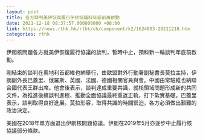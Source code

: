 ```yaml
---
layout: post
title: 各方談判美伊恢復履行伊核協議料年底前再啟動
date: 2021-12-18 08:37:57.000000000 +08:00
link: https://news.rthk.hk/rthk/ch/component/k2/1624803-20211218.htm
categories: rthk
---
```


伊朗核問題各方就美伊恢復履行協議的談判，暫時中止，預料新一輪談判年底前啟動。

剛結束的談判在奧地利首都維也納舉行，由歐盟對外行動署副秘書長莫拉主持，伊朗副外長巴蓋里、俄羅斯、英國、法國、德國相關官員與會。中國由常駐維也納聯合國代表王群出席。他會後表示，談判達成重要共識，就核領域問題形成新的共同文件，為推進後續談判進程、推動全面協議最終重返正軌，打下紮實基礎。巴蓋里表示，談判取得良好進展。莫拉形容，取得共識的時間緊迫，各方必須做出艱難的政治決定。

美國在2018年單方面退出伊朗核問題協議。伊朗在2019年5月亦逐步中止履行核協議部分條款。
